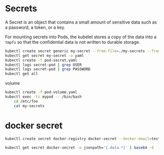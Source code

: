 # Secrets
A Secret is an object that contains a small amount of sensitive data such as a password, a token, or a key.

For mounting secrets into Pods, the kubelet stores a copy of the data into a `tmpfs` so that the confidential data is not written to durable storage.


```sh
kubectl create secret generic my-secret --from-file=./my-secrets --from-literal=user=marcin
kubectl get secret my-secret -o yaml
kubectl create -f pod-secret.yaml
kubectl logs secret-pod | grep USER
kubectl logs secret-pod | grep PASSWORD
kubectl get all
```

volume

```sh
kubectl create -f pod-volume.yaml
kubectl exec -ti mypod -- /bin/bash
    cd /etc/foo
    cat my-secrets
```

# docker secret

```sh
kubectl create secret docker-registry docker-secret --docker-email=test@example.com --docker-username=test --docker-password=password --docker-server=example.com

kubectl get secret docker-secret -o jsonpath='{.data.*}' | base64 -d
```
